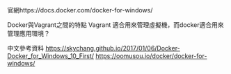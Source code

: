 官網https://docs.docker.com/docker-for-windows/

Docker與Vagrant之間的特點
Vagrant 適合用來管理虛擬機，而docker適合用來管理應用環境？

中文參考資料
https://skychang.github.io/2017/01/06/Docker-Docker_for_Windows_10_First/
https://oomusou.io/docker/docker-for-windows/